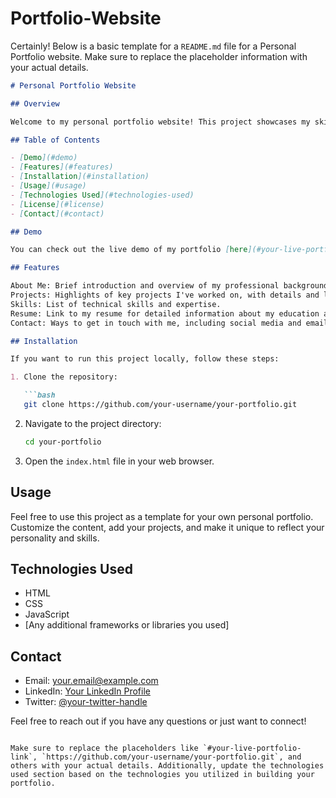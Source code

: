 # Portfolio-Website

Certainly! Below is a basic template for a `README.md` file for a Personal Portfolio website. Make sure to replace the placeholder information with your actual details.

```markdown
# Personal Portfolio Website

## Overview

Welcome to my personal portfolio website! This project showcases my skills, projects, and provides an overview of who I am as a professional. Feel free to explore and get to know me better.

## Table of Contents

- [Demo](#demo)
- [Features](#features)
- [Installation](#installation)
- [Usage](#usage)
- [Technologies Used](#technologies-used)
- [License](#license)
- [Contact](#contact)

## Demo

You can check out the live demo of my portfolio [here](#your-live-portfolio-link).

## Features

About Me: Brief introduction and overview of my professional background.
Projects: Highlights of key projects I've worked on, with details and links to each.
Skills: List of technical skills and expertise.
Resume: Link to my resume for detailed information about my education and work experience.
Contact: Ways to get in touch with me, including social media and email.

## Installation

If you want to run this project locally, follow these steps:

1. Clone the repository:

   ```bash
   git clone https://github.com/your-username/your-portfolio.git
   ```

2. Navigate to the project directory:

   ```bash
   cd your-portfolio
   ```

3. Open the `index.html` file in your web browser.

## Usage

Feel free to use this project as a template for your own personal portfolio. Customize the content, add your projects, and make it unique to reflect your personality and skills.

## Technologies Used

- HTML
- CSS
- JavaScript
- [Any additional frameworks or libraries you used]


## Contact

- Email: your.email@example.com
- LinkedIn: [Your LinkedIn Profile](https://www.linkedin.com/feed/)
- Twitter: [@your-twitter-handle](https://twitter.com/your-twitter-handle)

Feel free to reach out if you have any questions or just want to connect!

```

Make sure to replace the placeholders like `#your-live-portfolio-link`, `https://github.com/your-username/your-portfolio.git`, and others with your actual details. Additionally, update the technologies used section based on the technologies you utilized in building your portfolio.
